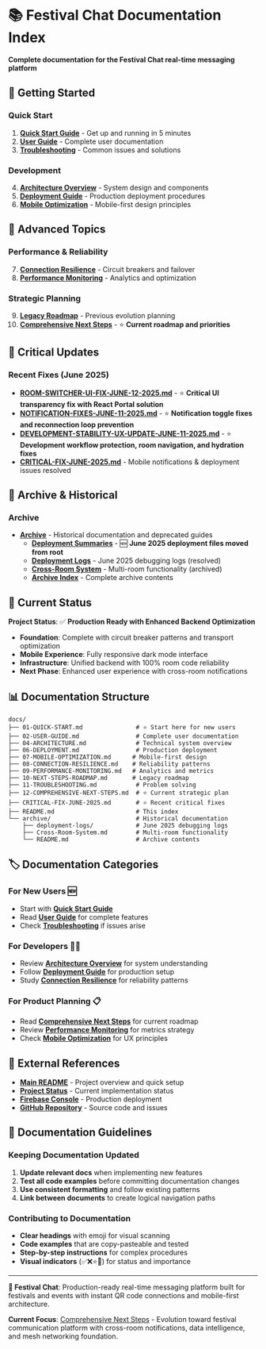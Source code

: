 # 📚 Festival Chat Documentation Index

**Complete documentation for the Festival Chat real-time messaging platform**

## 🚀 Getting Started

### **Quick Start**
1. **[Quick Start Guide](./01-QUICK-START.md)** - Get up and running in 5 minutes
2. **[User Guide](./02-USER-GUIDE.md)** - Complete user documentation
3. **[Troubleshooting](./11-TROUBLESHOOTING.md)** - Common issues and solutions

### **Development**
4. **[Architecture Overview](./04-ARCHITECTURE.md)** - System design and components
5. **[Deployment Guide](./06-DEPLOYMENT.md)** - Production deployment procedures
6. **[Mobile Optimization](./07-MOBILE-OPTIMIZATION.md)** - Mobile-first design principles

## 🔧 Advanced Topics

### **Performance & Reliability**
7. **[Connection Resilience](./08-CONNECTION-RESILIENCE.md)** - Circuit breakers and failover
8. **[Performance Monitoring](./09-PERFORMANCE-MONITORING.md)** - Analytics and optimization

### **Strategic Planning**
9. **[Legacy Roadmap](./10-NEXT-STEPS-ROADMAP.md)** - Previous evolution planning
10. **[Comprehensive Next Steps](./12-COMPREHENSIVE-NEXT-STEPS.md)** - ⭐ **Current roadmap and priorities**

## 🚨 Critical Updates

### **Recent Fixes (June 2025)**
- **[ROOM-SWITCHER-UI-FIX-JUNE-12-2025.md](./ROOM-SWITCHER-UI-FIX-JUNE-12-2025.md)** - ⭐ **Critical UI transparency fix with React Portal solution**
- **[NOTIFICATION-FIXES-JUNE-11-2025.md](./NOTIFICATION-FIXES-JUNE-11-2025.md)** - ⭐ **Notification toggle fixes and reconnection loop prevention**
- **[DEVELOPMENT-STABILITY-UX-UPDATE-JUNE-11-2025.md](./DEVELOPMENT-STABILITY-UX-UPDATE-JUNE-11-2025.md)** - ⭐ **Development workflow protection, room navigation, and hydration fixes**
- **[CRITICAL-FIX-JUNE-2025.md](./CRITICAL-FIX-JUNE-2025.md)** - Mobile notifications & deployment issues resolved

## 📂 Archive & Historical

### **Archive**
- **[Archive](./archive/)** - Historical documentation and deprecated guides
  - **[Deployment Summaries](./archive/deployment-summaries/)** - 🆕 **June 2025 deployment files moved from root**
  - **[Deployment Logs](./archive/deployment-logs/)** - June 2025 debugging logs (resolved)
  - **[Cross-Room System](./archive/Cross-Room-Notification-System-Technical-Summary.md)** - Multi-room functionality (archived)
  - **[Archive Index](./archive/README.md)** - Complete archive contents

## 🎯 Current Status

**Project Status**: ✅ **Production Ready with Enhanced Backend Optimization**
- **Foundation**: Complete with circuit breaker patterns and transport optimization  
- **Mobile Experience**: Fully responsive dark mode interface
- **Infrastructure**: Unified backend with 100% room code reliability
- **Next Phase**: Enhanced user experience with cross-room notifications

## 📊 Documentation Structure

```
docs/
├── 01-QUICK-START.md               # ⭐ Start here for new users
├── 02-USER-GUIDE.md                # Complete user documentation  
├── 04-ARCHITECTURE.md              # Technical system overview
├── 06-DEPLOYMENT.md                # Production deployment
├── 07-MOBILE-OPTIMIZATION.md      # Mobile-first design
├── 08-CONNECTION-RESILIENCE.md    # Reliability patterns
├── 09-PERFORMANCE-MONITORING.md   # Analytics and metrics
├── 10-NEXT-STEPS-ROADMAP.md       # Legacy roadmap
├── 11-TROUBLESHOOTING.md           # Problem solving
├── 12-COMPREHENSIVE-NEXT-STEPS.md  # ⭐ Current strategic plan
├── CRITICAL-FIX-JUNE-2025.md       # ⭐ Recent critical fixes
├── README.md                       # This index
└── archive/                        # Historical documentation
    ├── deployment-logs/            # June 2025 debugging logs
    ├── Cross-Room-System.md        # Multi-room functionality
    └── README.md                   # Archive contents
```

## 🏷️ Documentation Categories

### **For New Users** 🆕
- Start with **[Quick Start Guide](./01-QUICK-START.md)**
- Read **[User Guide](./02-USER-GUIDE.md)** for complete features
- Check **[Troubleshooting](./11-TROUBLESHOOTING.md)** if issues arise

### **For Developers** 👨‍💻
- Review **[Architecture Overview](./04-ARCHITECTURE.md)** for system understanding
- Follow **[Deployment Guide](./06-DEPLOYMENT.md)** for production setup
- Study **[Connection Resilience](./08-CONNECTION-RESILIENCE.md)** for reliability patterns

### **For Product Planning** 📋
- Read **[Comprehensive Next Steps](./12-COMPREHENSIVE-NEXT-STEPS.md)** for current roadmap
- Review **[Performance Monitoring](./09-PERFORMANCE-MONITORING.md)** for metrics strategy
- Check **[Mobile Optimization](./07-MOBILE-OPTIMIZATION.md)** for UX principles

## 🔗 External References

- **[Main README](../README.md)** - Project overview and quick setup
- **[Project Status](../PROJECT_STATUS.md)** - Current implementation status
- **[Firebase Console](https://console.firebase.google.com/)** - Production deployment
- **[GitHub Repository](https://github.com/)** - Source code and issues

## 📝 Documentation Guidelines

### **Keeping Documentation Updated**
1. **Update relevant docs** when implementing new features
2. **Test all code examples** before committing documentation changes
3. **Use consistent formatting** and follow existing patterns
4. **Link between documents** to create logical navigation paths

### **Contributing to Documentation**
- **Clear headings** with emoji for visual scanning
- **Code examples** that are copy-pasteable and tested
- **Step-by-step instructions** for complex procedures
- **Visual indicators** (✅❌⭐🔧) for status and importance

---

**🎪 Festival Chat**: Production-ready real-time messaging platform built for festivals and events with instant QR code connections and mobile-first architecture.

**Current Focus**: [Comprehensive Next Steps](./12-COMPREHENSIVE-NEXT-STEPS.md) - Evolution toward festival communication platform with cross-room notifications, data intelligence, and mesh networking foundation.
